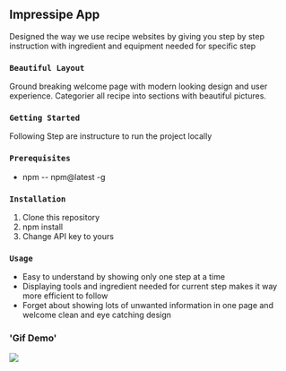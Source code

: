 ## Impressipe App

Designed the way we use recipe websites by giving you step by step instruction with ingredient and equipment needed for specific step

### `Beautiful Layout`

Ground breaking welcome page with modern looking design and user experience. Categorier all recipe into sections with beautiful pictures.

### `Getting Started`

Following Step are instructure to run the project locally

### `Prerequisites`

- npm
 -- npm@latest -g

### `Installation`

1. Clone this repository
2. npm install
3. Change API key to yours

### `Usage`

- Easy to understand by showing only one step at a time
- Displaying tools and ingredient needed for current step makes it way more efficient to follow
- Forget about showing lots of unwanted information in one page and welcome clean and eye catching design

### 'Gif Demo'
![](demo.gif)

